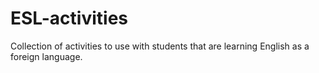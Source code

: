 # ESL-activities
Collection of activities to use with students that are learning English as a foreign language.
